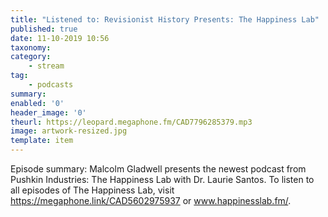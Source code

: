 ```yaml
---
title: "Listened to: Revisionist History Presents: The Happiness Lab"
published: true
date: 11-10-2019 10:56
taxonomy:
category:
	- stream
tag:
	- podcasts
summary:
enabled: '0'
header_image: '0'
theurl: https://leopard.megaphone.fm/CAD7796285379.mp3
image: artwork-resized.jpg
template: item
---
```

 
Episode summary: Malcolm Gladwell presents the newest podcast from Pushkin Industries: The Happiness Lab with Dr. Laurie Santos. To listen to all episodes of The Happiness Lab, visit https://megaphone.link/CAD5602975937 or www.happinesslab.fm/.
